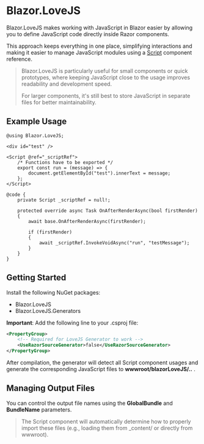 ﻿# Blazor.LoveJS
Blazor.LoveJS makes working with JavaScript in Blazor easier by allowing you to define JavaScript code directly inside Razor components.

This approach keeps everything in one place, simplifying interactions and making it easier to manage JavaScript modules using a [Script](./src/Blazor.LoveJS/Script.cs) component reference.

> Blazor.LoveJS is particularly useful for small components or quick prototypes, where keeping JavaScript close to the usage improves readability and development speed. 
>
> For larger components, it's still best to store JavaScript in separate files for better maintainability.

## Example Usage

```razor
@using Blazor.LoveJS;

<div id="test" />

<Script @ref="_scriptRef">    
    /* Functions have to be exported */
    export const run = (message) => {
        document.getElementById("test").innerText = message;
    };
</Script>

@code {
    private Script _scriptRef = null!;

    protected override async Task OnAfterRenderAsync(bool firstRender)
    {
        await base.OnAfterRenderAsync(firstRender);

        if (firstRender)
        {
            await _scriptRef.InvokeVoidAsync("run", "testMessage");
        }
    }
}
```

## Getting Started
Install the following NuGet packages:
- Blazor.LoveJS
- Blazor.LoveJS.Generators

**Important**: Add the following line to your .csproj file:

```xml
<PropertyGroup>
    <!-- Required for LoveJS Generator to work -->
    <UseRazorSourceGenerator>false</UseRazorSourceGenerator>
</PropertyGroup>
```

After compilation, the generator will detect all Script component usages and generate the corresponding JavaScript files to **wwwroot/blazorLoveJS/..** .

## Managing Output Files
You can control the output file names using the **GlobalBundle** and **BundleName** parameters.

> The Script component will automatically determine how to properly import these files (e.g., loading them from _content/ or directly from wwwroot).